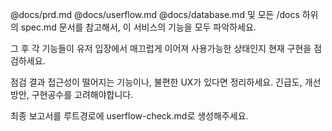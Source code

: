 @docs/prd.md
@docs/userflow.md
@docs/database.md
및 모든 /docs 하위의 spec.md
문서를 참고해서, 이 서비스의
기능을 모두 파악하세요.

그 후 각 기능들이 유저 입장에서
매끄럽게 이어져 사용가능한
상태인지 현재 구현을 점검하세요.

점검 결과 접근성이 떨어지는 기능이나, 불편한 UX가 있다면 정리하세요.
긴급도, 개선방안, 구현공수를 고려해야합니다.

최종 보고서를 루트경로에
userflow-check.md로 생성해주세요.